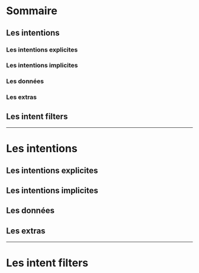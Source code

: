 # Sommaire

## Les intentions

### Les intentions explicites

### Les intentions implicites

### Les données

### Les extras

## Les intent filters

---

# Les intentions

## Les intentions explicites

## Les intentions implicites

## Les données

## Les extras

---

# Les intent filters